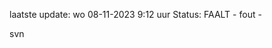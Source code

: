 laatste update: 
wo 08-11-2023  9:12   uur 
Status: FAALT - fout - 
<div class="service R">svn</div>